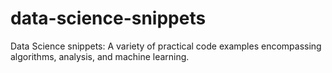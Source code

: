 # data-science-snippets
Data Science snippets: A variety of practical code examples encompassing algorithms, analysis, and machine learning.
